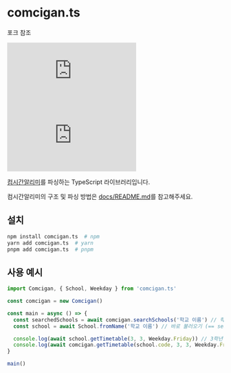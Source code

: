 # comcigan.ts

포크 참조

[![npm version](https://img.shields.io/npm/v/comcigan.ts?style=flat-square)](https://www.npmjs.com/package/comcigan.ts)
![License](https://img.shields.io/github/license/star0202/comcigan.ts?style=flat-square)

[컴시간알리미](http://컴시간학생.kr)를 파싱하는 TypeScript 라이브러리입니다.

컴시간알리미의 구조 및 파싱 방법은 [docs/README.md](./docs/README.md)를 참고해주세요.

## 설치

```bash
npm install comcigan.ts  # npm
yarn add comcigan.ts  # yarn
pnpm add comcigan.ts  # pnpm
```

## 사용 예시

```typescript
import Comcigan, { School, Weekday } from 'comcigan.ts'

const comcigan = new Comcigan()

const main = async () => {
  const searchedSchools = await comcigan.searchSchools('학교 이름') // 학교 검색
  const school = await School.fromName('학교 이름') // 바로 불러오기 (== searchedSchools[0])

  console.log(await school.getTimetable(3, 3, Weekday.Friday)) // 3학년 3반 금요일 시간표
  console.log(await comcigan.getTimetable(school.code, 3, 3, Weekday.Friday)) // 학교 코드를 이용하는 방법
}

main()
```
